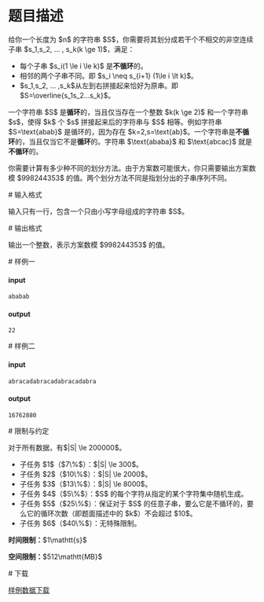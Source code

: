 # 题目描述

<p>给你一个长度为 $n$ 的字符串 $S$，你需要将其划分成若干个不相交的非空连续子串 $s_1,s_2, ... , s_k(k \ge 1)$，满足：</p>
<ul><li>每个子串 $s_i(1 \le i \le k)$ 是<strong>不循环</strong>的。</li>
<li>相邻的两个子串不同。即 $s_i \neq s_{i+1} (1\le i \lt k)$。</li>
<li>$s_1,s_2, ... ,s_k$从左到右拼接起来恰好为原串。即$S=\overline{s_1s_2...s_k}$。</li>
</ul><p>一个字符串 $S$ 是<strong>循环</strong>的，当且仅当存在一个整数 $k(k \ge 2)$ 和一个字符串 $s$，使得 $k$ 个 $s$ 拼接起来后的字符串与 $S$ 相等。例如字符串 $S=\text{abab}$ 是循环的，因为存在 $k=2,s=\text{ab}$。一个字符串是<strong>不循环</strong>的，当且仅当它不是<strong>循环</strong>的。字符串 $\text{ababa}$ 和 $\text{abcac}$ 就是<strong>不循环</strong>的。</p>
<p>你需要计算有多少种不同的划分方法。由于方案数可能很大，你只需要输出方案数模 $998244353$ 的值。两个划分方法不同是指划分出的子串序列不同。</p>
# 输入格式


<p>输入只有一行，包含一个只由小写字母组成的字符串 $S$。</p>
# 输出格式


<p>输出一个整数，表示方案数模 $998244353$ 的值。</p>
# 样例一


<h4>input</h4>
<pre><code>ababab</code></pre>
<h4>output</h4>
<pre><code>22</code></pre>
# 样例二


<h4>input</h4>
<pre><code>abracadabracadabracadabra</code></pre>
<h4>output</h4>
<pre><code>16762880</code></pre>
# 限制与约定


<p>对于所有数据，有$|S| \le 200000$。</p>
<ul><li>子任务 $1$（$7\%$）：$|S| \le 300$。</li>
<li>子任务 $2$（$10\%$）：$|S| \le 2000$。</li>
<li>子任务 $3$（$13\%$）：$|S| \le 8000$。</li>
<li>子任务 $4$（$5\%$）：$S$ 的每个字符从指定的某个字符集中随机生成。</li>
<li>子任务 $5$（$25\%$）：保证对于 $S$ 的任意子串，要么它是不循环的，要么它的循环次数（即题面描述中的 $k$）不会超过 $10$。</li>
<li>子任务 $6$（$40\%$）：无特殊限制。</li>
</ul><p><strong>时间限制：</strong>$1\mathtt{s}$</p>
<p><strong>空间限制：</strong>$512\mathtt{MB}$</p>
# 下载


<p><a href="/download.php?type=problem&amp;id=429">样例数据下载</a></p>
